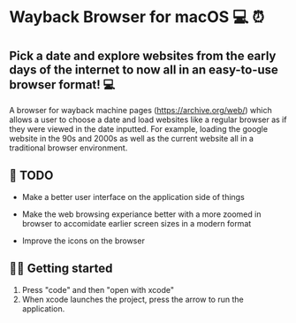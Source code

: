 <h1><strong>Wayback Browser for macOS 💻 ⏰</strong></h1>
<h2><strong>Pick a date and explore websites from the early days of the internet to now all in an easy-to-use browser format! 💻</strong></h2>

A browser for wayback machine pages (https://archive.org/web/) which allows a user to choose a date and load websites like a regular browser as if they were viewed in the date inputted. For example, loading the google website in the 90s and 2000s as well as the current website all in a traditional browser environment.

<h2><strong>📌 TODO</strong></h2>

- Make a better user interface on the application side of things

- Make the web browsing experiance better with a more zoomed in browser to accomidate earlier screen sizes in a modern format

- Improve the icons on the browser

<h2><strong>👨‍💻 Getting started</strong></h2>

  1. Press "code" and then "open with xcode"
  2. When xcode launches the project, press the arrow to run the application.
